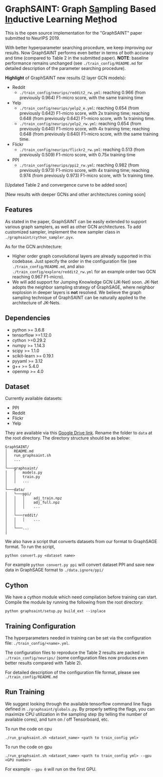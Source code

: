 # GraphSAINT: Graph <u>Sa</u>mpling Based <u>In</u>ductive Learning Me<u>t</u>hod

This is the open source implementation for the "GraphSAINT" paper submitted to NeurIPS 2019.

With better hyperparameter searching procedure, we keep improving our results. Now GraphSAINT performs even better in terms of both accuracy and time (compared to Table 2 in the submitted paper). **NOTE**: baseline performance remains unchanged (see `./train_config/README.md` for detailed description of the parameter searching procedure). 

**Highlight** of GraphSAINT new results (2 layer GCN models):

* Reddit
  * `./train_config/neurips/reddit2_rw.yml`: reaching 0.966 (from previously 0.964) F1-micro score, with the same training time
* Yelp
  * `./train_config/neurips/yelp2_e.yml`: reaching 0.654 (from previously 0.642) F1-micro score, with 2x training time; reaching 0.648 (from previously 0.642) F1-micro score, with 1x training time.
  * `./train_config/neurips/yelp2_rw.yml`: reaching 0.654 (from previously 0.640) F1-micro score, with 4x training time; reaching 0.648 (from previously 0.640) F1-micro score, with the same training time. 
* Flickr
  * `./train_config/neurips/flickr2_rw.yml`: reaching 0.513 (from previously 0.509) F1-micro score, with 0.75x training time
* PPI
  * `./train_config/neurips/ppi2_rw.yml`: reaching 0.982 (from previously 0.973) F1-micro score, with 4x training time; reaching 0.974 (from previously 0.973) F1-micro score, with 1x training time. 

[Updated Table 2 and convergence curve to be added soon]

[New results with deeper GCNs and other architectures coming soon]

## Features

As stated in the paper, GraphSAINT can be easily extended to support various graph samplers, as well as other GCN architectures. 
To add customized sampler, implement the new sampler class in `./graphsaint/cython_sampler.pyx`. 

As for the GCN architecture:

* Higher order graph convolutional layers are already supported in this codebase. Just specify the order in the configuration file (see `./train_config/README.md`, and also `./train_config/explore/reddit2_rw.yml` for an example order two GCN reaching 0.967 F1-micro). 
* We will add support for Jumping Knowledge GCN (JK-Net) soon. JK-Net adopts the neighbor sampling strategy of GraphSAGE, where neighbor explosion in deeper layers is **not** resolved. We believe the graph sampling technique of GraphSAINT can be naturally applied to the architecture of JK-Nets. 

## Dependencies

* python >= 3.6.8
* tensorflow >=1.12.0
* cython >=0.29.2
* numpy >= 1.14.3
* scipy >= 1.1.0
* scikit-learn >= 0.19.1
* pyyaml >= 3.12
* g++ >= 5.4.0
* openmp >= 4.0

## Dataset

Currently available datasets:

* PPI
* Reddit
* Flickr
* Yelp
  
They are available via this [Google Drive link](https://drive.google.com/open?id=1zycmmDES39zVlbVCYs88JTJ1Wm5FbfLz). Rename the folder to `data` at the root directory.  The directory structure should be as below:

```
GraphSAINT/
│   README.md
│   run_graphsaint.sh
│   ... 
│
└───graphsaint/
│   │   models.py
│   │   train.py
│   │   ...
│   
└───data/
│   └───ppi/
│   │   │    adj_train.npz
│   │   │    adj_full.npz
│   │   │    ...
│   │   
│   └───reddit/
│   │   │    ...
│   │
│   └───...
│
```

We also have a script that converts datasets from our format to GraphSAGE format. To run the script,

`python convert.py <dataset name>`

For example `python convert.py ppi` will convert dataset PPI and save new data in GraphSAGE format to `./data.ignore/ppi/`
  


## Cython

We have a cython module which need compilation before training can start. Compile the module by running the following from the root directory:

`python graphsaint/setup.py build_ext --inplace`

## Training Configuration

The hyperparameters needed in training can be set via the configuration file: `./train_config/<name>.yml`.

The configuration files to reproduce the Table 2 results are packed in `./train_config/neurips/` (some configuration files now produces even better results compared with Table 2).

For detailed description of the configuration file format, please see `./train_config/README.md`

## Run Training

We suggest looking through the available tensorflow command line flags defined in `./graphsaint/globals.py`. By properly setting the flags, you can maximize CPU utilization in the sampling step (by telling the number of available cores), and turn on / off Tensorboard, etc. 

To run the code on cpu

`./run_graphsaint.sh <dataset_name> <path to train_config yml>`

To run the code on gpu

`./run_graphsaint.sh <dataset_name> <path to train_config yml> --gpu <GPU number>`

For example `--gpu 0` will run on the first GPU. 

